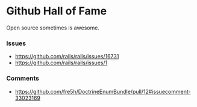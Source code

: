 # Github Hall of Fame

Open source sometimes is awesome.

### Issues

- https://github.com/rails/rails/issues/16731
- https://github.com/rails/rails/issues/1


### Comments

- https://github.com/fre5h/DoctrineEnumBundle/pull/12#issuecomment-33023169
